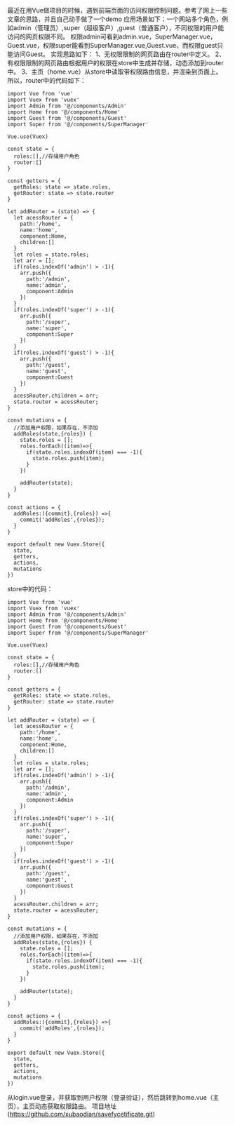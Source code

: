 最近在用Vue做项目的时候，遇到前端页面的访问权限控制问题。参考了网上一些文章的思路，并且自己动手做了一个demo
应用场景如下：一个网站多个角色，例如admin（管理员）,super（超级客户）,guest（普通客户），不同权限的用户能访问的网页权限不同。
权限admin可看到admin.vue，SuperManager.vue，Guest.vue，权限super能看到SuperManager.vue,Guest.vue，而权限guest只能访问Guest。
实现思路如下：
1、无权限限制的网页路由在router中定义。
2、有权限限制的网页路由根据用户的权限在store中生成并存储，动态添加到router中。
3、主页（home.vue）从store中读取带权限路由信息，并渲染到页面上。
所以，router中的代码如下：

```
import Vue from 'vue'
import Vuex from 'vuex'
import Admin from '@/components/Admin'
import Home from '@/components/Home'
import Guest from '@/components/Guest'
import Super from '@/components/SuperManager'

Vue.use(Vuex)

const state = {
  roles:[],//存储用户角色
  router:[]
}

const getters = {
  getRoles: state => state.roles,
  getRouter: state => state.router
}

let addRouter = (state) => {
  let acessRouter = {
    path:'/home',
    name:'home',
    component:Home,
    children:[]
  }
  let roles = state.roles;
  let arr = [];
  if(roles.indexOf('admin') > -1){
    arr.push({
      path:'/admin',
      name:'admin',
      component:Admin
    })
  }
  if(roles.indexOf('super') > -1){
    arr.push({
      path:'/super',
      name:'super',
      component:Super
    })
  }
  if(roles.indexOf('guest') > -1){
    arr.push({
      path:'/guest',
      name:'guest',
      component:Guest
    })
  }
  acessRouter.children = arr;
  state.router = acessRouter;
}

const mutations = {
  //添加用户权限，如果存在，不添加
  addRoles(state,{roles}) {
    state.roles = [];
    roles.forEach((item)=>{
      if(state.roles.indexOf(item) === -1){
        state.roles.push(item);
      }
    })

    addRouter(state);
  }
}

const actions = {
  addRoles:({commit},{roles}) =>{
    commit('addRoles',{roles});
  }
}

export default new Vuex.Store({
  state,
  getters,
  actions,
  mutations
})

```
store中的代码：

```
import Vue from 'vue'
import Vuex from 'vuex'
import Admin from '@/components/Admin'
import Home from '@/components/Home'
import Guest from '@/components/Guest'
import Super from '@/components/SuperManager'

Vue.use(Vuex)

const state = {
  roles:[],//存储用户角色
  router:[]
}

const getters = {
  getRoles: state => state.roles,
  getRouter: state => state.router
}

let addRouter = (state) => {
  let acessRouter = {
    path:'/home',
    name:'home',
    component:Home,
    children:[]
  }
  let roles = state.roles;
  let arr = [];
  if(roles.indexOf('admin') > -1){
    arr.push({
      path:'/admin',
      name:'admin',
      component:Admin
    })
  }
  if(roles.indexOf('super') > -1){
    arr.push({
      path:'/super',
      name:'super',
      component:Super
    })
  }
  if(roles.indexOf('guest') > -1){
    arr.push({
      path:'/guest',
      name:'guest',
      component:Guest
    })
  }
  acessRouter.children = arr;
  state.router = acessRouter;
}

const mutations = {
  //添加用户权限，如果存在，不添加
  addRoles(state,{roles}) {
    state.roles = [];
    roles.forEach((item)=>{
      if(state.roles.indexOf(item) === -1){
        state.roles.push(item);
      }
    })

    addRouter(state);
  }
}

const actions = {
  addRoles:({commit},{roles}) =>{
    commit('addRoles',{roles});
  }
}

export default new Vuex.Store({
  state,
  getters,
  actions,
  mutations
})

```
从login.vue登录，并获取到用户权限（登录验证），然后跳转到home.vue（主页），主页动态获取权限路由。
项目地址(https://github.com/xubaodian/savefycetificate.git)

